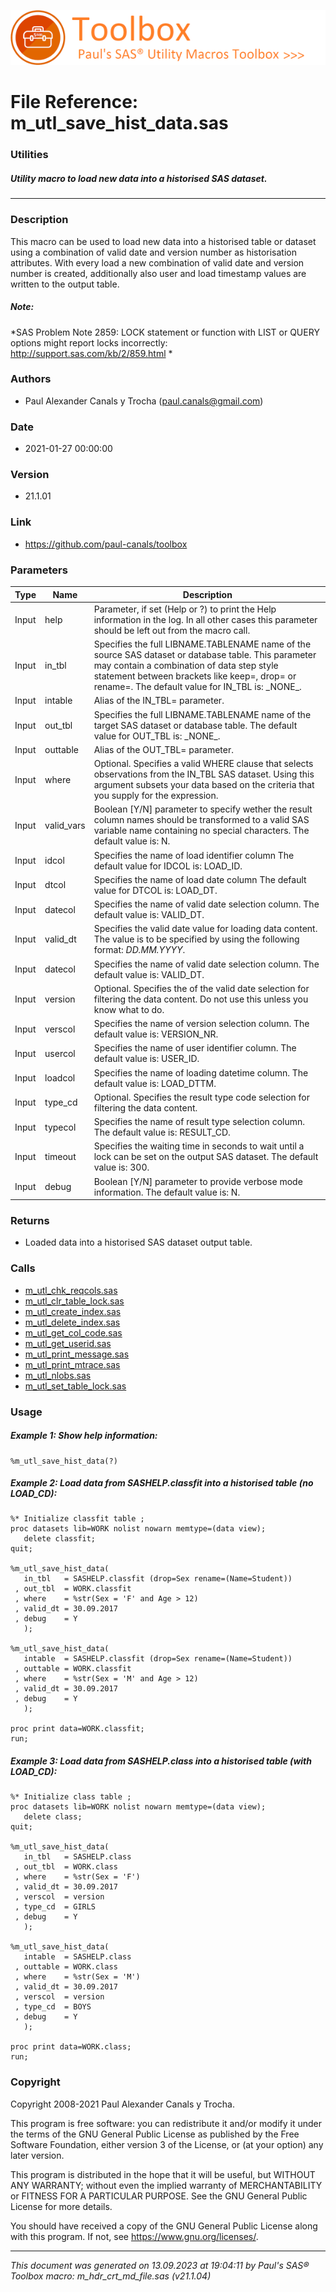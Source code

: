 ![../../misc/images/doc_header.png](../../misc/images/doc_header.png)
# 
# File Reference: m_utl_save_hist_data.sas

### Utilities

##### Utility macro to load new data into a historised SAS dataset.

***

### Description
This macro can be used to load new data into a historised table or dataset using a combination of valid date and version number as historisation attributes. With every load a new combination of valid date and version number is created, additionally also user and load timestamp values are written to the output table.

##### *Note:*
*SAS Problem Note 2859: LOCK statement or function with LIST or QUERY options might report locks incorrectly:
 http://support.sas.com/kb/2/859.html
*

### Authors
* Paul Alexander Canals y Trocha (paul.canals@gmail.com)

### Date
* 2021-01-27 00:00:00

### Version
* 21.1.01

### Link
* https://github.com/paul-canals/toolbox

### Parameters
| Type | Name | Description |
| ---- | ---- | ----------- |
| Input | help | Parameter, if set (Help or ?) to print the Help information in the log. In all other cases this parameter should be left out from the macro call. |
| Input | in_tbl | Specifies the full LIBNAME.TABLENAME name of the source SAS dataset or database table. This parameter may contain a combination of data step style statement between brackets like keep=, drop= or rename=. The default value for IN_TBL is: \_NONE\_. |
| Input | intable | Alias of the IN_TBL= parameter. |
| Input | out_tbl | Specifies the full LIBNAME.TABLENAME name of the target SAS dataset or database table. The default value for OUT_TBL is: \_NONE\_. |
| Input | outtable | Alias of the OUT_TBL= parameter. |
| Input | where | Optional. Specifies a valid WHERE clause that selects observations from the IN_TBL SAS dataset. Using this argument subsets your data based on the criteria that you supply for the expression. |
| Input | valid_vars | Boolean [Y/N] parameter to specify wether the result column names should be transformed to a valid SAS variable name containing no special characters. The default value is: N. |
| Input | idcol | Specifies the name of load identifier column The default value for IDCOL is: LOAD_ID. |
| Input | dtcol | Specifies the name of load date column The default value for DTCOL is: LOAD_DT. |
| Input | datecol | Specifies the name of valid date selection column. The default value is: VALID_DT. |
| Input | valid_dt | Specifies the valid date value for loading data content. The value is to be specified by using the following format: _DD.MM.YYYY_. |
| Input | datecol | Specifies the name of valid date selection column. The default value is: VALID_DT. |
| Input | version | Optional. Specifies the of the valid date selection for filtering the data content. Do not use this unless you know what to do. |
| Input | verscol | Specifies the name of version selection column. The default value is: VERSION_NR. |
| Input | usercol | Specifies the name of user identifier column. The default value is: USER_ID. |
| Input | loadcol | Specifies the name of loading datetime column. The default value is: LOAD_DTTM. |
| Input | type_cd | Optional. Specifies the result type code selection for filtering the data content. |
| Input | typecol | Specifies the name of result type selection column. The default value is: RESULT_CD. |
| Input | timeout | Specifies the waiting time in seconds to wait until a lock can be set on the output SAS dataset. The default value is: 300. |
| Input | debug | Boolean [Y/N] parameter to provide verbose mode information. The default value is: N. |

### Returns
* Loaded data into a historised SAS dataset output table.

### Calls
* [m_utl_chk_reqcols.sas](m_utl_chk_reqcols.md)
* [m_utl_clr_table_lock.sas](m_utl_clr_table_lock.md)
* [m_utl_create_index.sas](m_utl_create_index.md)
* [m_utl_delete_index.sas](m_utl_delete_index.md)
* [m_utl_get_col_code.sas](m_utl_get_col_code.md)
* [m_utl_get_userid.sas](m_utl_get_userid.md)
* [m_utl_print_message.sas](m_utl_print_message.md)
* [m_utl_print_mtrace.sas](m_utl_print_mtrace.md)
* [m_utl_nlobs.sas](m_utl_nlobs.md)
* [m_utl_set_table_lock.sas](m_utl_set_table_lock.md)

### Usage

##### Example 1: Show help information:
```sas
%m_utl_save_hist_data(?)
```

##### Example 2: Load data from SASHELP.classfit into a historised table (no LOAD_CD):
```sas
%* Initialize classfit table ;
proc datasets lib=WORK nolist nowarn memtype=(data view);
   delete classfit;
quit;

%m_utl_save_hist_data(
   in_tbl   = SASHELP.classfit (drop=Sex rename=(Name=Student))
 , out_tbl  = WORK.classfit
 , where    = %str(Sex = 'F' and Age > 12)
 , valid_dt = 30.09.2017
 , debug    = Y
   );

%m_utl_save_hist_data(
   intable  = SASHELP.classfit (drop=Sex rename=(Name=Student))
 , outtable = WORK.classfit
 , where    = %str(Sex = 'M' and Age > 12)
 , valid_dt = 30.09.2017
 , debug    = Y
   );

proc print data=WORK.classfit;
run;
```

##### Example 3: Load data from SASHELP.class into a historised table (with LOAD_CD):
```sas
%* Initialize class table ;
proc datasets lib=WORK nolist nowarn memtype=(data view);
   delete class;
quit;

%m_utl_save_hist_data(
   in_tbl   = SASHELP.class
 , out_tbl  = WORK.class
 , where    = %str(Sex = 'F')
 , valid_dt = 30.09.2017
 , verscol  = version
 , type_cd  = GIRLS
 , debug    = Y
   );

%m_utl_save_hist_data(
   intable  = SASHELP.class
 , outtable = WORK.class
 , where    = %str(Sex = 'M')
 , valid_dt = 30.09.2017
 , verscol  = version
 , type_cd  = BOYS
 , debug    = Y
   );

proc print data=WORK.class;
run;
```

### Copyright
Copyright 2008-2021 Paul Alexander Canals y Trocha. 
 
This program is free software: you can redistribute it and/or modify 
it under the terms of the GNU General Public License as published by 
the Free Software Foundation, either version 3 of the License, or 
(at your option) any later version. 
 
This program is distributed in the hope that it will be useful, 
but WITHOUT ANY WARRANTY; without even the implied warranty of 
MERCHANTABILITY or FITNESS FOR A PARTICULAR PURPOSE. See the 
GNU General Public License for more details. 
 
You should have received a copy of the GNU General Public License 
along with this program. If not, see <https://www.gnu.org/licenses/>. 


***
*This document was generated on 13.09.2023 at 19:04:11  by Paul's SAS&reg; Toolbox macro: m_hdr_crt_md_file.sas (v21.1.04)*

